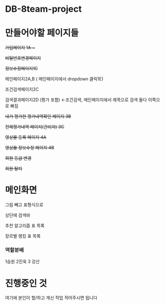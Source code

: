 # DB-8team-project

# 만들어야할 페이지들
<s>가입페이지  1A ~</s>

<s>비밀번호변경페이지 </s>

<s>정보수정페이지1C </s>

메인페이지2A,B ( 메인페이지에서 dropdown 클릭1E)

조건검색페이지2C

검색결과페이지2D  (평가 포함) ←조건검색, 메인페이지에서 제목으로 검색 둘다 이쪽으로 빠짐

<s>내가 평가한 평가내역확인 페이지 3B </s>

<s>전체평가내역 페이지(관리자) 3C</s>

<s>영상물 등록 페이지 4A </s>

<s>영상물 정보수정 페이지 4B</s>

<s>회원 등급 변경</s>

<s>회원 탈퇴</s>

# 메인화면
그림 빼고 표형식으로

상단에 검색바

추천 알고리즘 표 목록

장르별 랭킹 표 목록

### 역할분배
1승원 2진욱 3 강산

# 진행중인 것
여기에 본인이 할/하고 계신 작업 적어주시면 됩니다
